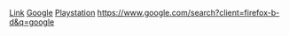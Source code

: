 [Link](https://www.google.it/)
<a href="https://www.google.it">Google</a>
<a href="https://www.google.com/.">
<a href="https://iis-galilei-artiglio.github.io/plays/.">Playstation</a>
https://www.google.com/search?client=firefox-b-d&q=google


<a href="https://github.com/LorenzoBimbi/bimbiFIBONACCI/.">
